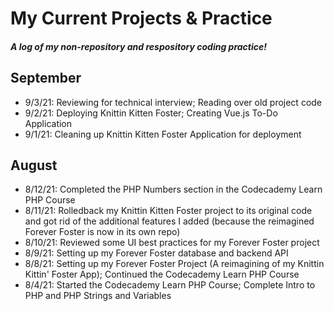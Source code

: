 # My Current Projects & Practice

#### *A log of my non-repository and respository coding practice!*

## September

- 9/3/21: Reviewing for technical interview; Reading over old project code
- 9/2/21: Deploying Knittin Kitten Foster; Creating Vue.js To-Do Application
- 9/1/21: Cleaning up Knittin Kitten Foster Application for deployment

## August

- 8/12/21: Completed the PHP Numbers section in the Codecademy Learn PHP Course
- 8/11/21: Rolledback my Knittin Kitten Foster project to its original code and got rid of the additional features I added (because the reimagined Forever Foster is now in its own repo)
- 8/10/21: Reviewed some UI best practices for my Forever Foster project
- 8/9/21: Setting up my Forever Foster database and backend API
- 8/8/21: Setting up my Forever Foster Project (A reimagining of my Knittin Kittin' Foster App); Continued the Codecademy Learn PHP Course
- 8/4/21: Started the Codecademy Learn PHP Course; Complete Intro to PHP and PHP Strings and Variables


